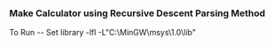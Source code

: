 ### Make Calculator using Recursive Descent Parsing Method

To Run -- Set library -lfl -L"C:\MinGW\msys\1.0\lib"

